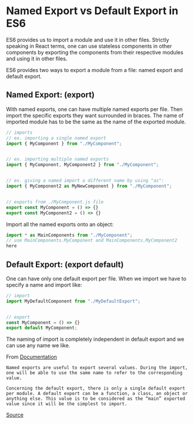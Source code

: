 # Named Export vs Default Export in ES6

ES6 provides us to import a module and use it in other files. Strictly speaking in React terms, one can use stateless components in other components by exporting the components from their respective modules and using it in other files.


ES6 provides two ways to export a module from a file: named export and default export.

## Named Export: (export)

With named exports, one can have multiple named exports per file. Then import the specific exports they want surrounded in braces. The name of imported module has to be the same as the name of the exported module.

```js
// imports
// ex. importing a single named export
import { MyComponent } from "./MyComponent";


// ex. importing multiple named exports
import { MyComponent, MyComponent2 } from "./MyComponent";


// ex. giving a named import a different name by using "as":
import { MyComponent2 as MyNewComponent } from "./MyComponent";


// exports from ./MyComponent.js file
export const MyComponent = () => {}
export const MyComponent2 = () => {}
```

Import all the named exports onto an object:

```js
import * as MainComponents from "./MyComponent";
// use MainComponents.MyComponent and MainComponents.MyComponent2
here
```

## Default Export: (export default)

One can have only one default export per file. When we import we have to specify a name and import like:

```js
// import
import MyDefaultComponent from "./MyDefaultExport";


// export
const MyComponent = () => {}
export default MyComponent;
```

The naming of import is completely independent in default export and we can use any name we like.

From [Documentation](https://developer.mozilla.org/en-US/docs/Web/JavaScript/Reference/Statements/export)

`Named exports are useful to export several values. During the import, one will be able to use the same name to refer to the corresponding value.`

`Concerning the default export, there is only a single default export per module. A default export can be a function, a class, an object or anything else. This value is to be considered as the “main” exported value since it will be the simplest to import.`


[Source](https://medium.com/@etherealm/named-export-vs-default-export-in-es6-affb483a0910#:~:text=ES6%20provides%20two%20ways%20to,named%20export%20and%20default%20export.&text=With%20named%20exports%2C%20one%20can,name%20of%20the%20exported%20module.)